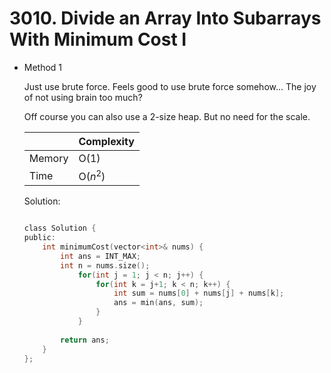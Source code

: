 # 3010. Divide an Array Into Subarrays With Minimum Cost I  
- Method 1

    Just use brute force. Feels good to use brute force somehow... The joy of not using brain too much?

    Off course you can also use a 2-size heap. But no need for the scale.

    | |   Complexity  |
    | ----------- | ----------- | 
    |  Memory     | O(1) | 
    |      Time       |  O($n^2$) | 


    Solution:

    ``` h

    class Solution {
    public:
        int minimumCost(vector<int>& nums) {
            int ans = INT_MAX;
            int n = nums.size();
                for(int j = 1; j < n; j++) {
                    for(int k = j+1; k < n; k++) {
                        int sum = nums[0] + nums[j] + nums[k];
                        ans = min(ans, sum);
                    }
                }
            
            return ans;
        }
    };

    ```

<!-- - Method 2

    This is another method.

    | |   Complexity  |
    | ----------- | ----------- | 
    |  Memory     | O(n) | 
    |      Time       |  O(n) | 


    Solution:

    ``` h



    ```

- Additional Knowledge:
       
    Here are some additional knowledge.



<br> -->